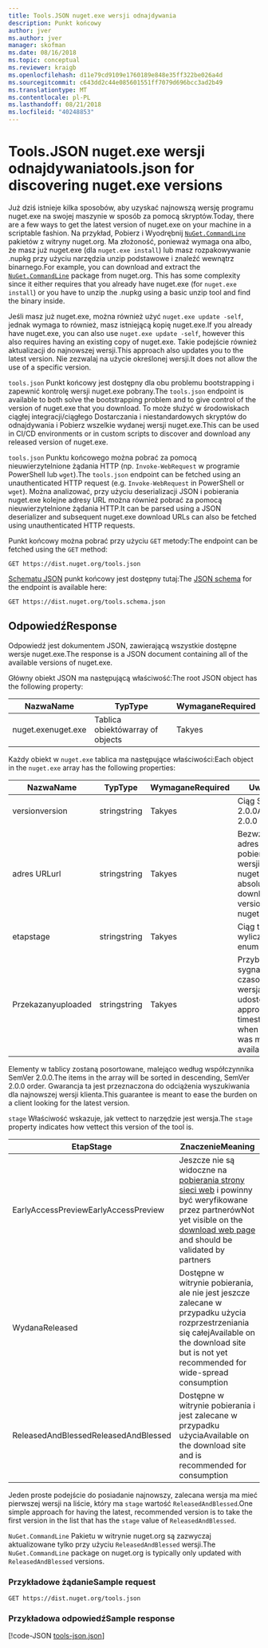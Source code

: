 ```yaml
---
title: Tools.JSON nuget.exe wersji odnajdywania
description: Punkt końcowy
author: jver
ms.author: jver
manager: skofman
ms.date: 08/16/2018
ms.topic: conceptual
ms.reviewer: kraigb
ms.openlocfilehash: d11e79cd9109e1760189e848e35ff322be026a4d
ms.sourcegitcommit: c643dd2c44e085601551ff7079d696bcc3ad2b49
ms.translationtype: MT
ms.contentlocale: pl-PL
ms.lasthandoff: 08/21/2018
ms.locfileid: "40248853"
---
```

# <a name="toolsjson-for-discovering-nugetexe-versions"></a><span data-ttu-id="4d37b-103">Tools.JSON nuget.exe wersji odnajdywania</span><span class="sxs-lookup"><span data-stu-id="4d37b-103">tools.json for discovering nuget.exe versions</span></span>

<span data-ttu-id="4d37b-104">Już dziś istnieje kilka sposobów, aby uzyskać najnowszą wersję programu nuget.exe na swojej maszynie w sposób za pomocą skryptów.</span><span class="sxs-lookup"><span data-stu-id="4d37b-104">Today, there are a few ways to get the latest version of nuget.exe on your machine in a scriptable fashion.</span></span> <span data-ttu-id="4d37b-105">Na przykład, Pobierz i Wyodrębnij [ `NuGet.CommandLine` ](https://www.nuget.org/packages/NuGet.CommandLine/) pakietów z witryny nuget.org. Ma złożoność, ponieważ wymaga ona albo, że masz już nuget.exe (dla `nuget.exe install`) lub masz rozpakowywanie .nupkg przy użyciu narzędzia unzip podstawowe i znaleźć wewnątrz binarnego.</span><span class="sxs-lookup"><span data-stu-id="4d37b-105">For example, you can download and extract the [`NuGet.CommandLine`](https://www.nuget.org/packages/NuGet.CommandLine/) package from nuget.org. This has some complexity since it either requires that you already have nuget.exe (for `nuget.exe install`) or you have to unzip the .nupkg using a basic unzip tool and find the binary inside.</span></span>

<span data-ttu-id="4d37b-106">Jeśli masz już nuget.exe, można również użyć `nuget.exe update -self`, jednak wymaga to również, masz istniejącą kopię nuget.exe.</span><span class="sxs-lookup"><span data-stu-id="4d37b-106">If you already have nuget.exe, you can also use `nuget.exe update -self`, however this also requires having an existing copy of nuget.exe.</span></span> <span data-ttu-id="4d37b-107">Takie podejście również aktualizacji do najnowszej wersji.</span><span class="sxs-lookup"><span data-stu-id="4d37b-107">This approach also updates you to the latest version.</span></span> <span data-ttu-id="4d37b-108">Nie zezwalaj na użycie określonej wersji.</span><span class="sxs-lookup"><span data-stu-id="4d37b-108">It does not allow the use of a specific version.</span></span>

<span data-ttu-id="4d37b-109">`tools.json` Punkt końcowy jest dostępny dla obu problemu bootstrapping i zapewnić kontrolę wersji nuget.exe pobrany.</span><span class="sxs-lookup"><span data-stu-id="4d37b-109">The `tools.json` endpoint is available to both solve the bootstrapping problem and to give control of the version of nuget.exe that you download.</span></span> <span data-ttu-id="4d37b-110">To może służyć w środowiskach ciągłej integracji/ciągłego Dostarczania i niestandardowych skryptów do odnajdywania i Pobierz wszelkie wydanej wersji nuget.exe.</span><span class="sxs-lookup"><span data-stu-id="4d37b-110">This can be used in CI/CD environments or in custom scripts to discover and download any released version of nuget.exe.</span></span>

<span data-ttu-id="4d37b-111">`tools.json` Punktu końcowego można pobrać za pomocą nieuwierzytelnione żądania HTTP (np. `Invoke-WebRequest` w programie PowerShell lub `wget`).</span><span class="sxs-lookup"><span data-stu-id="4d37b-111">The `tools.json` endpoint can be fetched using an unauthenticated HTTP request (e.g. `Invoke-WebRequest` in PowerShell or `wget`).</span></span> <span data-ttu-id="4d37b-112">Można analizować, przy użyciu deserializacji JSON i pobierania nuget.exe kolejne adresy URL można również pobrać za pomocą nieuwierzytelnione żądania HTTP.</span><span class="sxs-lookup"><span data-stu-id="4d37b-112">It can be parsed using a JSON deserializer and subsequent nuget.exe download URLs can also be fetched using unauthenticated HTTP requests.</span></span>

<span data-ttu-id="4d37b-113">Punkt końcowy można pobrać przy użyciu `GET` metody:</span><span class="sxs-lookup"><span data-stu-id="4d37b-113">The endpoint can be fetched using the `GET` method:</span></span>

    GET https://dist.nuget.org/tools.json

<span data-ttu-id="4d37b-114">[Schematu JSON](http://json-schema.org/) punkt końcowy jest dostępny tutaj:</span><span class="sxs-lookup"><span data-stu-id="4d37b-114">The [JSON schema](http://json-schema.org/) for the endpoint is available here:</span></span>

    GET https://dist.nuget.org/tools.schema.json

## <a name="response"></a><span data-ttu-id="4d37b-115">Odpowiedź</span><span class="sxs-lookup"><span data-stu-id="4d37b-115">Response</span></span>

<span data-ttu-id="4d37b-116">Odpowiedź jest dokumentem JSON, zawierającą wszystkie dostępne wersje nuget.exe.</span><span class="sxs-lookup"><span data-stu-id="4d37b-116">The response is a JSON document containing all of the available versions of nuget.exe.</span></span>

<span data-ttu-id="4d37b-117">Główny obiekt JSON ma następującą właściwość:</span><span class="sxs-lookup"><span data-stu-id="4d37b-117">The root JSON object has the following property:</span></span>

<span data-ttu-id="4d37b-118">Nazwa</span><span class="sxs-lookup"><span data-stu-id="4d37b-118">Name</span></span>      | <span data-ttu-id="4d37b-119">Typ</span><span class="sxs-lookup"><span data-stu-id="4d37b-119">Type</span></span>             | <span data-ttu-id="4d37b-120">Wymagane</span><span class="sxs-lookup"><span data-stu-id="4d37b-120">Required</span></span>
--------- | ---------------- | --------
<span data-ttu-id="4d37b-121">nuget.exe</span><span class="sxs-lookup"><span data-stu-id="4d37b-121">nuget.exe</span></span> | <span data-ttu-id="4d37b-122">Tablica obiektów</span><span class="sxs-lookup"><span data-stu-id="4d37b-122">array of objects</span></span> | <span data-ttu-id="4d37b-123">Tak</span><span class="sxs-lookup"><span data-stu-id="4d37b-123">yes</span></span>

<span data-ttu-id="4d37b-124">Każdy obiekt w `nuget.exe` tablica ma następujące właściwości:</span><span class="sxs-lookup"><span data-stu-id="4d37b-124">Each object in the `nuget.exe` array has the following properties:</span></span>

<span data-ttu-id="4d37b-125">Nazwa</span><span class="sxs-lookup"><span data-stu-id="4d37b-125">Name</span></span>     | <span data-ttu-id="4d37b-126">Typ</span><span class="sxs-lookup"><span data-stu-id="4d37b-126">Type</span></span>   | <span data-ttu-id="4d37b-127">Wymagane</span><span class="sxs-lookup"><span data-stu-id="4d37b-127">Required</span></span> | <span data-ttu-id="4d37b-128">Uwagi</span><span class="sxs-lookup"><span data-stu-id="4d37b-128">Notes</span></span>
-------- | ------ | -------- | -----
<span data-ttu-id="4d37b-129">version</span><span class="sxs-lookup"><span data-stu-id="4d37b-129">version</span></span>  | <span data-ttu-id="4d37b-130">string</span><span class="sxs-lookup"><span data-stu-id="4d37b-130">string</span></span> | <span data-ttu-id="4d37b-131">Tak</span><span class="sxs-lookup"><span data-stu-id="4d37b-131">yes</span></span>      | <span data-ttu-id="4d37b-132">Ciąg SemVer 2.0.0</span><span class="sxs-lookup"><span data-stu-id="4d37b-132">A SemVer 2.0.0 string</span></span>
<span data-ttu-id="4d37b-133">adres URL</span><span class="sxs-lookup"><span data-stu-id="4d37b-133">url</span></span>      | <span data-ttu-id="4d37b-134">string</span><span class="sxs-lookup"><span data-stu-id="4d37b-134">string</span></span> | <span data-ttu-id="4d37b-135">Tak</span><span class="sxs-lookup"><span data-stu-id="4d37b-135">yes</span></span>      | <span data-ttu-id="4d37b-136">Bezwzględny adres URL pobierania tej wersji programu nuget.exe</span><span class="sxs-lookup"><span data-stu-id="4d37b-136">An absolute URL for downloading this version of nuget.exe</span></span>
<span data-ttu-id="4d37b-137">etap</span><span class="sxs-lookup"><span data-stu-id="4d37b-137">stage</span></span>    | <span data-ttu-id="4d37b-138">string</span><span class="sxs-lookup"><span data-stu-id="4d37b-138">string</span></span> | <span data-ttu-id="4d37b-139">Tak</span><span class="sxs-lookup"><span data-stu-id="4d37b-139">yes</span></span>      | <span data-ttu-id="4d37b-140">Ciąg typu wyliczeniowego</span><span class="sxs-lookup"><span data-stu-id="4d37b-140">An enum string</span></span>
<span data-ttu-id="4d37b-141">Przekazany</span><span class="sxs-lookup"><span data-stu-id="4d37b-141">uploaded</span></span> | <span data-ttu-id="4d37b-142">string</span><span class="sxs-lookup"><span data-stu-id="4d37b-142">string</span></span> | <span data-ttu-id="4d37b-143">Tak</span><span class="sxs-lookup"><span data-stu-id="4d37b-143">yes</span></span>      | <span data-ttu-id="4d37b-144">Przybliżony sygnaturę czasową gdy wersja została udostępniona</span><span class="sxs-lookup"><span data-stu-id="4d37b-144">An approximate timestamp of when the version was made available</span></span>

<span data-ttu-id="4d37b-145">Elementy w tablicy zostaną posortowane, malejąco według współczynnika SemVer 2.0.0.</span><span class="sxs-lookup"><span data-stu-id="4d37b-145">The items in the array will be sorted in descending, SemVer 2.0.0 order.</span></span> <span data-ttu-id="4d37b-146">Gwarancja ta jest przeznaczona do odciążenia wyszukiwania dla najnowszej wersji klienta.</span><span class="sxs-lookup"><span data-stu-id="4d37b-146">This guarantee is meant to ease the burden on a client looking for the latest version.</span></span> 

<span data-ttu-id="4d37b-147">`stage` Właściwość wskazuje, jak vettect to narzędzie jest wersja.</span><span class="sxs-lookup"><span data-stu-id="4d37b-147">The `stage` property indicates how vettect this version of the tool is.</span></span> 

<span data-ttu-id="4d37b-148">Etap</span><span class="sxs-lookup"><span data-stu-id="4d37b-148">Stage</span></span>              | <span data-ttu-id="4d37b-149">Znaczenie</span><span class="sxs-lookup"><span data-stu-id="4d37b-149">Meaning</span></span>
------------------ | ------
<span data-ttu-id="4d37b-150">EarlyAccessPreview</span><span class="sxs-lookup"><span data-stu-id="4d37b-150">EarlyAccessPreview</span></span> | <span data-ttu-id="4d37b-151">Jeszcze nie są widoczne na [pobierania strony sieci web](https://www.nuget.org/downloads) i powinny być weryfikowane przez partnerów</span><span class="sxs-lookup"><span data-stu-id="4d37b-151">Not yet visible on the [download web page](https://www.nuget.org/downloads) and should be validated by partners</span></span>
<span data-ttu-id="4d37b-152">Wydana</span><span class="sxs-lookup"><span data-stu-id="4d37b-152">Released</span></span>           | <span data-ttu-id="4d37b-153">Dostępne w witrynie pobierania, ale nie jest jeszcze zalecane w przypadku użycia rozprzestrzeniania się całej</span><span class="sxs-lookup"><span data-stu-id="4d37b-153">Available on the download site but is not yet recommended for wide-spread consumption</span></span>
<span data-ttu-id="4d37b-154">ReleasedAndBlessed</span><span class="sxs-lookup"><span data-stu-id="4d37b-154">ReleasedAndBlessed</span></span> | <span data-ttu-id="4d37b-155">Dostępne w witrynie pobierania i jest zalecane w przypadku użycia</span><span class="sxs-lookup"><span data-stu-id="4d37b-155">Available on the download site and is recommended for consumption</span></span>

<span data-ttu-id="4d37b-156">Jeden proste podejście do posiadanie najnowszy, zalecana wersja ma mieć pierwszej wersji na liście, który ma `stage` wartość `ReleasedAndBlessed`.</span><span class="sxs-lookup"><span data-stu-id="4d37b-156">One simple approach for having the latest, recommended version is to take the first version in the list that has the `stage` value of `ReleasedAndBlessed`.</span></span>

<span data-ttu-id="4d37b-157">`NuGet.CommandLine` Pakietu w witrynie nuget.org są zazwyczaj aktualizowane tylko przy użyciu `ReleasedAndBlessed` wersji.</span><span class="sxs-lookup"><span data-stu-id="4d37b-157">The `NuGet.CommandLine` package on nuget.org is typically only updated with `ReleasedAndBlessed` versions.</span></span>

### <a name="sample-request"></a><span data-ttu-id="4d37b-158">Przykładowe żądanie</span><span class="sxs-lookup"><span data-stu-id="4d37b-158">Sample request</span></span>

    GET https://dist.nuget.org/tools.json

### <a name="sample-response"></a><span data-ttu-id="4d37b-159">Przykładowa odpowiedź</span><span class="sxs-lookup"><span data-stu-id="4d37b-159">Sample response</span></span>

[!code-JSON [tools-json.json](./_data/tools-json.json)]
